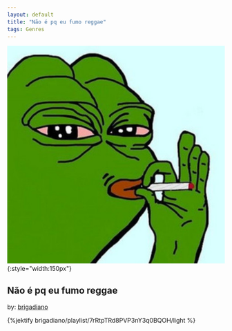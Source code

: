 ```yaml
---
layout: default
title: "Não é pq eu fumo reggae"
tags: Genres 
---
```

![Pepe](/assets/img/reggae.jpg){:style="width:150px"}
## Não é pq eu fumo reggae
by: [brigadiano](https://open.spotify.com/user/brigadiano)



{%jektify brigadiano/playlist/7rRtpTRd8PVP3nY3q0BQOH/light %}